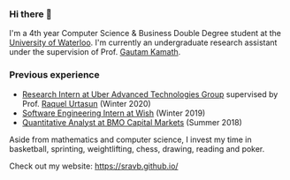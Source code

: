### Hi there 👋

<!--
**SravB/SravB** is a ✨ _special_ ✨ repository because its `README.md` (this file) appears on your GitHub profile.

Here are some ideas to get you started:

- 🔭 I’m currently working on ...
- 🌱 I’m currently learning ...
- 👯 I’m looking to collaborate on ...
- 🤔 I’m looking for help with ...
- 💬 Ask me about ...
- 📫 How to reach me: ...
- 😄 Pronouns: ...
- ⚡ Fun fact: ...
-->

I'm a 4th year Computer Science & Business Double Degree student at the [University of Waterloo](https://uwaterloo.ca/). I'm currently an undergraduate research assistant under the supervision of Prof. [Gautam Kamath](http://www.gautamkamath.com/). 

### Previous experience

* [Research Intern at Uber Advanced Technologies Group](https://www.uber.com/ca/en/atg/) supervised by Prof. [Raquel Urtasun](http://www.cs.toronto.edu/~urtasun/) (Winter 2020)
* [Software Engineering Intern at Wish](https://www.wish.com/careers/engineering?hide_login_modal=true) (Winter 2019)
* [Quantitative Analyst at BMO Capital Markets](https://capitalmarkets.bmo.com/en/) (Summer 2018)


Aside from mathematics and computer science, I invest my time in basketball, sprinting, weightlifting, chess, drawing, reading and poker.

Check out my website: https://sravb.github.io/
